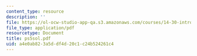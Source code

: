 ```yaml
---
content_type: resource
description: ''
file: https://ol-ocw-studio-app-qa.s3.amazonaws.com/courses/14-30-introduction-to-statistical-method-in-economics-spring-2006/a4e0ab823a5ddf4d20c1c24b524261c4_ps5sol.pdf
file_type: application/pdf
resourcetype: Document
title: ps5sol.pdf
uid: a4e0ab82-3a5d-df4d-20c1-c24b524261c4
---
```

